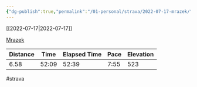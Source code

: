```yaml
---
{"dg-publish":true,"permalink":"/01-personal/strava/2022-07-17-mrazek/"}
---
```



[[2022-07-17\|2022-07-17]]

[Mrazek](https://www.strava.com/activities/7486314717)

| Distance | Time  | Elapsed Time | Pace | Elevation |
| -------- | ----- | ------------ | ---- | --------- |
| 6.58     | 52:09 | 52:39        | 7:55 | 523       |




#strava
